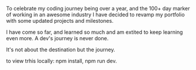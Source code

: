 To celebrate my coding journey being over a year, and the 100+ day marker of working in an awesome industry I have decided to revamp my portfolio with some updated projects and milestones.

I have come so far, and learned so much and am extited to keep learning even more. A dev's journey is never done.

It's not about the destination but the journey.

to view trhis locally: npm install, npm run dev.